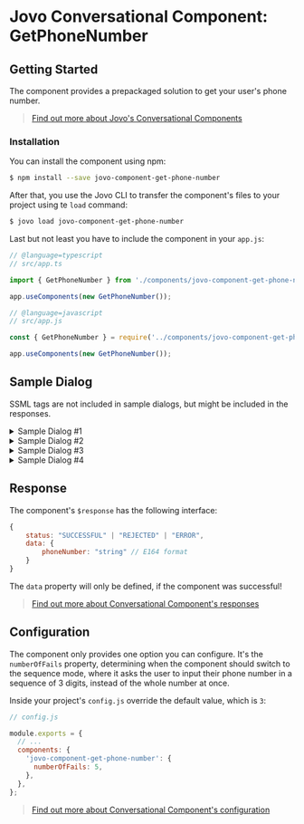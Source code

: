 # Jovo Conversational Component: GetPhoneNumber

## Getting Started

The component provides a prepackaged solution to get your user's phone number.

> [Find out more about Jovo's Conversational Components](https://www.jovo.tech/docs/components)

### Installation

You can install the component using npm:

```sh
$ npm install --save jovo-component-get-phone-number
```

After that, you use the Jovo CLI to transfer the component's files to your project using te `load` command:

```sh
$ jovo load jovo-component-get-phone-number
```

Last but not least you have to include the component in your `app.js`:

```js
// @language=typescript
// src/app.ts

import { GetPhoneNumber } from './components/jovo-component-get-phone-number';

app.useComponents(new GetPhoneNumber());

// @language=javascript
// src/app.js

const { GetPhoneNumber } = require('../components/jovo-component-get-phone-number/index');

app.useComponents(new GetPhoneNumber());
```

## Sample Dialog

SSML tags are not included in sample dialogs, but might be included in the responses.

<details>
<summary>Sample Dialog #1</summary>

| User            | Alexa Speech                                | Alexa Reprompt                              | Keys                               |
| --------------- | ------------------------------------------- | ------------------------------------------- | ---------------------------------- |
| &nbsp;          | Please tell me your phone number.           | &nbsp;                                      | start-question                     |
| It's 0123456789 | &nbsp;                                      | &nbsp;                                      | &nbsp;                             |
| &nbsp;          | OK, I got {{phoneNumber}}. Is that correct? | Is your phone number really {{phoneNumber}} | confirm-question, confirm-reprompt |
| Yes.            | &nbsp;                                      | &nbsp;                                      | &nbsp;                             |

</details>

<details>
<summary>Sample Dialog #2</summary>

| User            | Alexa Speech                                         | Alexa Reprompt                                   | Keys                               |
| --------------- | ---------------------------------------------------- | ------------------------------------------------ | ---------------------------------- |
| &nbsp;          | Please tell me your phone number.                    | &nbsp;                                           | start-question                     |
| It's 0123456789 | &nbsp;                                               | &nbsp;                                           | &nbsp;                             |
| &nbsp;          | OK, I got {{phoneNumber}}. Is that correct?          | Is your phone number really {{phoneNumber}}      | confirm-question, confirm-reprompt |
| No              | &nbsp;                                               | &nbsp;                                           | &nbsp;                             |
| &nbsp;          | Alright, let's try again. What is your phone number? | Please tell me your phone number digit by digit. | confirm-reject, reprompt           |
| It's 0123456789 | &nbsp;                                               | &nbsp;                                           | &nbsp;                             |
| &nbsp;          | OK, I got {{phoneNumber}}. Is that correct?          | Is your phone number really {{phoneNumber}}      | confirm-question, confirm-reprompt |
| Yes.            | &nbsp;                                               | &nbsp;                                           | &nbsp;                             |

</details>

<details>
<summary>Sample Dialog #3</summary>
System understood phone number wrong X times:

| User            | Alexa Speech                                                                                                                                | Alexa Reprompt                                             | Keys                                                         |
| --------------- | ------------------------------------------------------------------------------------------------------------------------------------------- | ---------------------------------------------------------- | ------------------------------------------------------------ |
| &nbsp;          | Alright, let's try again. What is your phone number?                                                                                        | Please tell me your phone number digit by digit.           | confirm-reject, reprompt                                     |
| It's 0123456789 | &nbsp;                                                                                                                                      | &nbsp;                                                     | &nbsp;                                                       |
| &nbsp;          | OK, I got {{phoneNumber}}. Is that correct?                                                                                                 | Is your phone number really {{phoneNumber}}                | confirm-question, confirm-reprompt                           |
| No              | &nbsp;                                                                                                                                      | &nbsp;                                                     | &nbsp;                                                       |
| &nbsp;          | Unfortunately, I have some problems understanding your phone number. Let's slow down, please tell me the first three digits of your number. | &nbsp;                                                     | sequence-start                                               |
| 012             | &nbsp;                                                                                                                                      | &nbsp;                                                     | &nbsp;                                                       |
| &nbsp;          | I got {{sequence}}. Is that correct?                                                                                                        | &nbsp;                                                     | sequence-confirm-question                                    |
| Yes             | &nbsp;                                                                                                                                      | &nbsp;                                                     | &nbsp;                                                       |
| &nbsp;          | Great! Please continue with the next three digits of your phone number.                                                                     | Please tell me the next three digits of your phone number. | sequence-question, sequence-reprompt                         |
| 345             | &nbsp;                                                                                                                                      | &nbsp;                                                     | &nbsp;                                                       |
| &nbsp;          | I got {{sequence}}. Is that correct?                                                                                                        | &nbsp;                                                     | sequence-confirm-question                                    |
| Yes             | &nbsp;                                                                                                                                      | &nbsp;                                                     | &nbsp;                                                       |
| &nbsp;          | Great! Now tell me the last four digits please.                                                                                             | Tell me the last four digits of your phone number please.  | sequence-last-digits-question, sequence-last-digits-reprompt |
| 6789            | &nbsp;                                                                                                                                      | &nbsp;                                                     | &nbsp;                                                       |
| &nbsp;          | I got {{sequence}}. Is that correct?                                                                                                        | &nbsp;                                                     | sequence-confirm-question                                    |
| Yes             | &nbsp;                                                                                                                                      | &nbsp;                                                     | &nbsp;                                                       |

</details>

<details>
<summary>Sample Dialog #4</summary>
System understood phone number wrong X times:

| User            | Alexa Speech                                                                                                                                | Alexa Reprompt                                   | Keys                               |
| --------------- | ------------------------------------------------------------------------------------------------------------------------------------------- | ------------------------------------------------ | ---------------------------------- |
| &nbsp;          | Alright, let's try again. What is your phone number?                                                                                        | Please tell me your phone number digit by digit. | confirm-reject, reprompt           |
| It's 0123456789 | &nbsp;                                                                                                                                      | &nbsp;                                           | &nbsp;                             |
| &nbsp;          | OK, I got {{phoneNumber}}. Is that correct?                                                                                                 | Is your phone number really {{phoneNumber}}      | confirm-question, confirm-reprompt |
| No              | &nbsp;                                                                                                                                      | &nbsp;                                           | &nbsp;                             |
| &nbsp;          | Unfortunately, I have some problems understanding your phone number. Let's slow down, please tell me the first three digits of your number. | &nbsp;                                           | sequence-start                     |
| 012             | &nbsp;                                                                                                                                      | &nbsp;                                           | &nbsp;                             |
| &nbsp;          | I got {{sequence}}. Is that correct?                                                                                                        | &nbsp;                                           | sequence-confirm-question          |
| No              | &nbsp;                                                                                                                                      | &nbsp;                                           | &nbsp;                             |
| &nbsp;          | Oh, sorry! Could you say these digits again?                                                                                                | &nbsp;                                           | sequence-confirm-reject            |

<---> continue just like in dialog #3 <--->

</details>

## Response

The component's `$response` has the following interface:

```javascript
{
    status: "SUCCESSFUL" | "REJECTED" | "ERROR",
    data: {
        phoneNumber: "string" // E164 format
    }
}
```

The `data` property will only be defined, if the component was successful!

> [Find out more about Conversational Component's responses](https://www.jovo.tech/docs/components#response)

## Configuration

The component only provides one option you can configure. It's the `numberOfFails` property, determining when the component should switch to the sequence mode, where it asks the user to input their phone number in a sequence of 3 digits, instead of the whole number at once.

Inside your project's `config.js` override the default value, which is `3`:

```js
// config.js

module.exports = {
  // ...
  components: {
    'jovo-component-get-phone-number': {
      numberOfFails: 5,
    },
  },
};
```

> [Find out more about Conversational Component's configuration](https://www.jovo.tech/docs/components#configuration)
